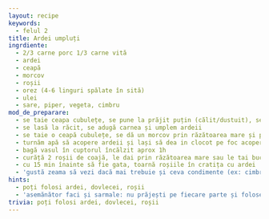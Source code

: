 ```yaml
---
layout: recipe
keywords:
  - felul 2
title: Ardei umpluți
ingrdiente:
  - 2/3 carne porc 1/3 carne vită
  - ardei
  - ceapă
  - morcov
  - roșii
  - orez (4-6 linguri spălate în sită)
  - ulei
  - sare, piper, vegeta, cimbru
mod_de_preparare:
  - se taie ceapa cubulețe, se pune la prăjit puțin (călit/dustuit), se adaugă sare, piper, vegeta, orez
  - se lasă la răcit, se adugă carnea și umplem ardeii
  - se taie o ceapă cubulețe, se dă un morcov prin răzătoarea mare și punem totul în cratiță in care urmeaza să fierbem ardeii împreuna cu untură/ulei, sare, piper. Prăjim puțin pe fiecare parte ardeii
  - turnăm apă să acopere ardeii și lași să dea in clocot pe foc acoperit (~25min)
  - bagă vasul în cuptorul încălzit aprox 1h
  - curăță 2 roșii de coajă, le dai prin răzătoarea mare sau le tai bucățele mici
  - cu 15 min înainte să fie gata, toarnă roșiile în cratița cu ardei
  - 'gustă zeama să vezi dacă mai trebuie și ceva condimente (ex: cimbru)'
hints:
  - poți folosi ardei, dovlecei, roșii
  - 'asemănător faci și sarmale: nu prăjești pe fiecare parte și folosești si niște vin'
trivia: poți folosi ardei, dovlecei, roșii
---
```

